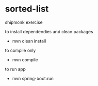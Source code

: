 # sorted-list
shipmonk exercise

to install dependendies and clean packages
- mvn clean install

to compile only
- mvn compile

to run app
- mvn spring-boot:run